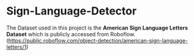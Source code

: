 # Sign-Language-Detector
The Dataset used in this project is the **American Sign Language Letters Dataset** which is publicly accessed from Roboflow. (https://public.roboflow.com/object-detection/american-sign-language-letters/1)
